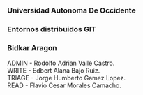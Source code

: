 ### Universidad Autonoma De Occidente
### Entornos distribuidos GIT
### Bidkar Aragon
ADMIN - Rodolfo Adrian Valle Castro.<br>
WRITE - Edbert Alana Bajo Ruiz.<br>
TRIAGE - Jorge Humberto Gamez Lopez.<br>
READ - Flavio Cesar Morales Camacho.<br>